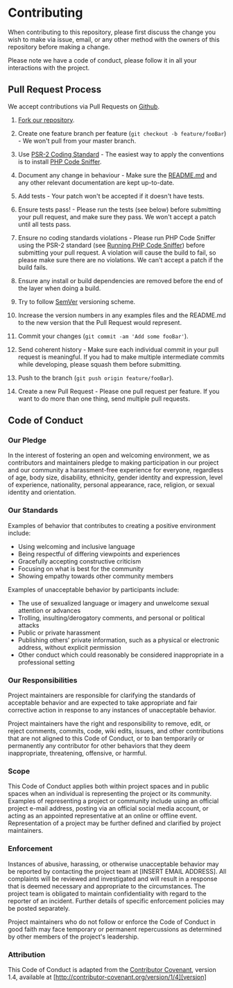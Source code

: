 # Contributing

When contributing to this repository, please first discuss the change you wish to make via issue,
email, or any other method with the owners of this repository before making a change.

Please note we have a code of conduct, please follow it in all your interactions with the project.

## Pull Request Process

We accept contributions via Pull Requests on [Github](https://github.com/infobiotech/php-json-cache).

1. [Fork our repository](<https://github.com/infobiotech/php-json-cache/fork>).

2. Create one feature branch per feature (`git checkout -b feature/fooBar`) - We won't pull from your master branch.

3. Use [PSR-2 Coding Standard](https://github.com/php-fig/fig-standards/blob/master/accepted/PSR-2-coding-style-guide.md) - The easiest way to apply the conventions is to install [PHP Code Sniffer](http://pear.php.net/package/PHP_CodeSniffer).

4. Document any change in behaviour - Make sure the [README.md](README.md) and any other relevant documentation are kept up-to-date.

5. Add tests - Your patch won't be accepted if it doesn't have tests.

6. Ensure tests pass! - Please run the tests (see below) before submitting your pull request, and make sure they pass. We won't accept a patch until all tests pass.

7. Ensure no coding standards violations - Please run PHP Code Sniffer using the PSR-2 standard (see [Running PHP Code Sniffer](https://github.com/infobiotech/php-json-cache#running-php-code-sniffer)) before submitting your pull request. A violation will cause the build to fail, so please make sure there are no violations. We can't accept a patch if the build fails.

8. Ensure any install or build dependencies are removed before the end of the layer when doing a build.

9. Try to follow [SemVer](http://semver.org/) versioning scheme.

10. Increase the version numbers in any examples files and the README.md to the new version that the Pull Request would represent.

11. Commit your changes (`git commit -am 'Add some fooBar'`).

12. Send coherent history - Make sure each individual commit in your pull request is meaningful. If you had to make multiple intermediate commits while developing, please squash them before submitting.

13. Push to the branch (`git push origin feature/fooBar`).

14. Create a new Pull Request - Please one pull request per feature. If you want to do more than one thing, send multiple pull requests.

## Code of Conduct

### Our Pledge

In the interest of fostering an open and welcoming environment, we as
contributors and maintainers pledge to making participation in our project and
our community a harassment-free experience for everyone, regardless of age, body
size, disability, ethnicity, gender identity and expression, level of experience,
nationality, personal appearance, race, religion, or sexual identity and
orientation.

### Our Standards

Examples of behavior that contributes to creating a positive environment
include:

* Using welcoming and inclusive language
* Being respectful of differing viewpoints and experiences
* Gracefully accepting constructive criticism
* Focusing on what is best for the community
* Showing empathy towards other community members

Examples of unacceptable behavior by participants include:

* The use of sexualized language or imagery and unwelcome sexual attention or
advances
* Trolling, insulting/derogatory comments, and personal or political attacks
* Public or private harassment
* Publishing others' private information, such as a physical or electronic
  address, without explicit permission
* Other conduct which could reasonably be considered inappropriate in a
  professional setting

### Our Responsibilities

Project maintainers are responsible for clarifying the standards of acceptable
behavior and are expected to take appropriate and fair corrective action in
response to any instances of unacceptable behavior.

Project maintainers have the right and responsibility to remove, edit, or
reject comments, commits, code, wiki edits, issues, and other contributions
that are not aligned to this Code of Conduct, or to ban temporarily or
permanently any contributor for other behaviors that they deem inappropriate,
threatening, offensive, or harmful.

### Scope

This Code of Conduct applies both within project spaces and in public spaces
when an individual is representing the project or its community. Examples of
representing a project or community include using an official project e-mail
address, posting via an official social media account, or acting as an appointed
representative at an online or offline event. Representation of a project may be
further defined and clarified by project maintainers.

### Enforcement

Instances of abusive, harassing, or otherwise unacceptable behavior may be
reported by contacting the project team at [INSERT EMAIL ADDRESS]. All
complaints will be reviewed and investigated and will result in a response that
is deemed necessary and appropriate to the circumstances. The project team is
obligated to maintain confidentiality with regard to the reporter of an incident.
Further details of specific enforcement policies may be posted separately.

Project maintainers who do not follow or enforce the Code of Conduct in good
faith may face temporary or permanent repercussions as determined by other
members of the project's leadership.

### Attribution

This Code of Conduct is adapted from the [Contributor Covenant][homepage], version 1.4,
available at [http://contributor-covenant.org/version/1/4][version]

[homepage]: http://contributor-covenant.org
[version]: http://contributor-covenant.org/version/1/4/